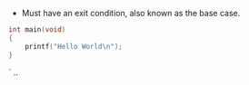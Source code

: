 - Must have an exit condition, also known as the base case.
```c
int main(void)
{
	printf("Hello World\n");
}
```
`
..